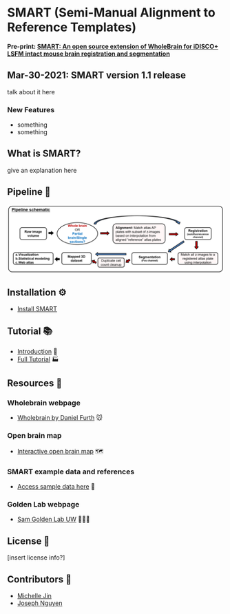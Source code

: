 # SMART (Semi-Manual Alignment to Reference Templates)

**Pre-print: [SMART: An open source extension of WholeBrain for iDISCO+ LSFM intact mouse brain registration and segmentation](https://www.biorxiv.org/content/10.1101/727529v1)**

## Mar-30-2021: SMART version 1.1 release

talk about it here

### New Features
- something
- something

## What is SMART?

give an explanation here

## Pipeline 👷
![](docs/schematics/pipeline_schematic.PNG)

## Installation ⚙️

- [Install SMART](docs/installation.md)

## Tutorial 📚
- [Introduction](docs/index.html) 🔨
- [Full Tutorial](docs/tutorial.html) 🏭

## Resources 💾

### Wholebrain webpage
- [Wholebrain by Daniel Furth](https:/http://www.wholebrainsoftware.org/) 🐭

### Open brain map
- [Interactive open brain map](https://http://www.openbrainmap.org/#2/7345/5135) 🗺️

### SMART example data and references
- [Access sample data here](docs/example_data.html) 📘

### Golden Lab webpage
- [Sam Golden Lab UW](https://goldenneurolab.com/) 🧪🧫🐁

## License 📃
[insert license info?]

## Contributors 🤼
- [Michelle Jin](https://github.com/mjin1812)
- [Joseph Nguyen](https://github.com/jdknguyen)
